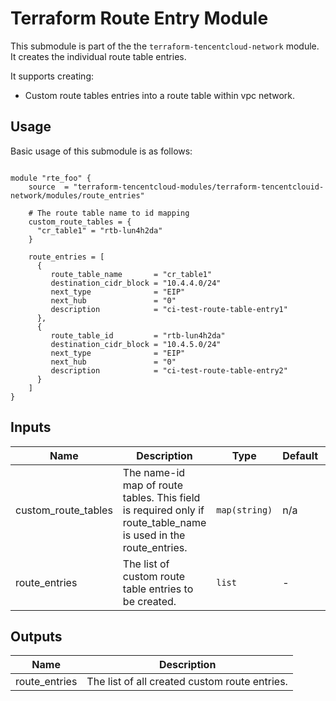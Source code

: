# Terraform Route Entry Module

This submodule is part of the the `terraform-tencentcloud-network` module. It creates the individual route table entries.

It supports creating:

- Custom route tables entries into a route table within vpc network.

## Usage

Basic usage of this submodule is as follows:

```hcl

module "rte_foo" {
    source  = "terraform-tencentcloud-modules/terraform-tencentclouid-network/modules/route_entries"

    # The route table name to id mapping
    custom_route_tables = {
      "cr_table1" = "rtb-lun4h2da"
    }

    route_entries = [
      {
         route_table_name       = "cr_table1"
         destination_cidr_block = "10.4.4.0/24"
         next_type              = "EIP"
         next_hub               = "0"
         description            = "ci-test-route-table-entry1"
      },
      {
         route_table_id         = "rtb-lun4h2da"
         destination_cidr_block = "10.4.5.0/24"
         next_type              = "EIP"
         next_hub               = "0"
         description            = "ci-test-route-table-entry2"
      }
    ]
}
```

<!-- BEGINNING OF PRE-COMMIT-TERRAFORM DOCS HOOK -->
## Inputs

| Name | Description | Type | Default | Required |
|------|-------------|------|---------|:--------:|
| custom\_route\_tables | The name-id map of route tables. This field is required only if route\_table\_name is used in the route\_entries. | `map(string)` | n/a | no |
| route\_entries | The list of custom route table entries to be created. | `list` | - | yes |


## Outputs

| Name | Description |
|------|-------------|
| route\_entries | The list of all created custom route entries. |

<!-- END OF PRE-COMMIT-TERRAFORM DOCS HOOK -->
